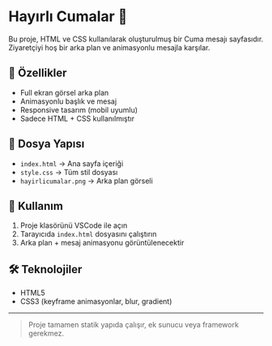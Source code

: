 # Hayırlı Cumalar 🌙

Bu proje, HTML ve CSS kullanılarak oluşturulmuş bir Cuma mesajı sayfasıdır.  
Ziyaretçiyi hoş bir arka plan ve animasyonlu mesajla karşılar.

## 📌 Özellikler

- Full ekran görsel arka plan
- Animasyonlu başlık ve mesaj
- Responsive tasarım (mobil uyumlu)
- Sadece HTML + CSS kullanılmıştır

## 📁 Dosya Yapısı

- `index.html` → Ana sayfa içeriği
- `style.css` → Tüm stil dosyası
- `hayirlicumalar.png` → Arka plan görseli

## 🚀 Kullanım

1. Proje klasörünü VSCode ile açın
2. Tarayıcıda `index.html` dosyasını çalıştırın
3. Arka plan + mesaj animasyonu görüntülenecektir

## 🛠️ Teknolojiler

- HTML5
- CSS3 (keyframe animasyonlar, blur, gradient)

---

> Proje tamamen statik yapıda çalışır, ek sunucu veya framework gerekmez.
